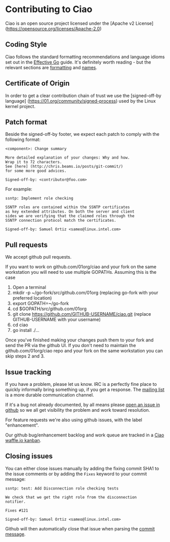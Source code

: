 # Contributing to Ciao

Ciao is an open source project licensed under the [Apache v2 License] (https://opensource.org/licenses/Apache-2.0)

## Coding Style

Ciao follows the standard formatting recommendations and language idioms set out
in the [Effective Go](https://golang.org/doc/effective_go.html) guide. It's
definitely worth reading - but the relevant sections are
[formatting](https://golang.org/doc/effective_go.html#formatting)
and [names](https://golang.org/doc/effective_go.html#names).

## Certificate of Origin

In order to get a clear contribution chain of trust we use the [signed-off-by language] (https://01.org/community/signed-process)
used by the Linux kernel project.

## Patch format

Beside the signed-off-by footer, we expect each patch to comply with the following format:

```
<component>: Change summary

More detailed explanation of your changes: Why and how.
Wrap it to 72 characters.
See [here] (http://chris.beams.io/posts/git-commit/)
for some more good advices.

Signed-off-by: <contributor@foo.com>
```

For example:

```
ssntp: Implement role checking

SSNTP roles are contained within the SSNTP certificates
as key extended attributes. On both the server and client
sides we are verifying that the claimed roles through the
SSNTP connection protocol match the certificates.

Signed-off-by: Samuel Ortiz <sameo@linux.intel.com>
```

## Pull requests

We accept github pull requests.

If you want to work on github.com/01org/ciao and your fork on the same workstation you will need to use multiple GOPATHs.  Assuming this is the case

1. Open a terminal
2. mkdir -p ~/go-fork/src/github.com/01org (replacing go-fork with your preferred location)
3. export GOPATH=~/go-fork
4. cd $GOPATH/src/github.com/01org
5. git clone https://github.com/GITHUB-USERNAME/ciao.git (replace GITHUB-USERNAME with your username)
6. cd ciao
7. go install ./...

Once you've finished making your changes push them to your fork and send the PR via the github UI.  If you don't need to maintain the github.com/01org/ciao repo and your fork on the same workstation you can skip steps 2 and 3.

## Issue tracking

If you have a problem, please let us know.  IRC is a perfectly fine place
to quickly informally bring something up, if you get a response.  The
[mailing list](https://lists.clearlinux.org/mailman/listinfo/ciao-devel)
is a more durable communication channel.

If it's a bug not already documented, by all means please [open an
issue in github](https://github.com/01org/ciao/issues/new) so we all get visibility
the problem and work toward resolution.

For feature requests we're also using github issues, with the label
"enhancement".

Our github bug/enhancement backlog and work queue are tracked in a
[Ciao waffle.io kanban](https://waffle.io/01org/ciao).

## Closing issues

You can either close issues manually by adding the fixing commit SHA1 to the issue
comments or by adding the `Fixes` keyword to your commit message:

```
ssntp: test: Add Disconnection role checking tests

We check that we get the right role from the disconnection
notifier.

Fixes #121

Signed-off-by: Samuel Ortiz <sameo@linux.intel.com>
```

Github will then automatically close that issue when parsing the
[commit message](https://help.github.com/articles/closing-issues-via-commit-messages/).
